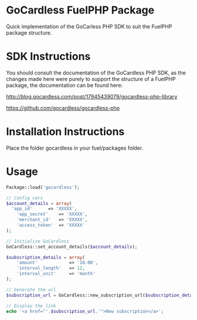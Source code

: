 GoCardless FuelPHP Package
==================

Quick implementation of the GoCarless PHP SDK to suit the FuelPHP package structure.

SDK Instructions
==================

You should consult the documentation of the GoCardless PHP SDK, as the changes made here were purely to support the structure of a FuelPHP package, the documentation can be found here:

http://blog.gocardless.com/post/17945439079/gocardless-php-library

https://github.com/gocardless/gocardless-php

Installation Instructions
==================

Place the folder gocardless in your fuel/packages folder.

Usage
==================

```php
Package::load('gocardless');

// Config vars
$account_details = array(
  'app_id'		=> 'XXXXX',
	'app_secret'	=> 'XXXXX',
	'merchant_id' 	=> 'XXXXX',
	'access_token' 	=> 'XXXXX'
);

// Initialize GoCardless
GoCardless::set_account_details($account_details);

$subscription_details = array(
	'amount'			=> '10.00',
	'interval_length' 	=> 12,
	'interval_unit'		=> 'month'
);

// Generate the url
$subscription_url = GoCardless::new_subscription_url($subscription_details);

// Display the link
echo '<a href="'.$subscription_url.'">New subscription</a>';
```